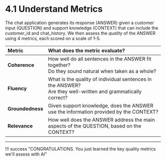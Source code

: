 # 4.1 Understand Metrics

The chat application generates its response (ANSWER) given a customer input (QUESTION) and support knowledge (CONTEXT) that can include the customer_id and chat_history. We then assess the _quality_ of the ANSWER using 4 metrics, each scored on a scale of 1-5.

| Metric | What does the metric evaluate? |
|:--|:--|
| **Coherence** | How well do all sentences in the ANSWER fit together? <br/> Do they sound natural when taken as a whole? |
| **Fluency** | What is the quality of individual sentences in the ANSWER? <br/> Are they well-written and grammatically correct? |
| **Groundedness**| Given support knowledge, does the ANSWER use the information provided by the CONTEXT? |
| **Relevance**| How well does the ANSWER address the main aspects of the QUESTION, based on the CONTEXT? |


---

!!! success "CONGRATULATIONS. You just learned the key quality metrics we'll assess with AI"
